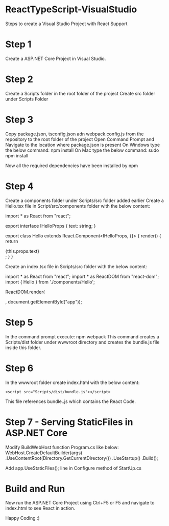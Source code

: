 # ReactTypeScript-VisualStudio
Steps to create a Visual Studio Project with React Support

# Step 1
Create a ASP.NET Core Project in Visual Studio.

# Step 2
Create a Scripts folder in the root folder of the project
Create src folder under Scripts Folder

# Step 3
Copy package.json, tsconfig.json adn webpack.config.js from the repository to the root folder of the project
Open Command Prompt and Navigate to the location where package.json is present
On Windows type the below command:
npm install
On Mac type the below command:
sudo npm install

Now all the required dependencies have been installed by npm

# Step 4
Create a components folder under Scripts/src folder added earlier
Create a Hello.tsx file in Script/src/components folder with the below content:

import * as React from "react";

export interface IHelloProps {
    text: string;
}

export class Hello extends React.Component<IHelloProps, {}> {
    render() {
        return <div>
            {this.props.text}
        </div>;
    }
}

Create an index.tsx file in Scripts/src folder with the below content:

import * as React from "react";
import * as ReactDOM from "react-dom";
import { Hello } from './components/Hello';

ReactDOM.render(
    <div>
        <Hello text="Hello From React TypeScript..." />
    </div>,
    document.getElementById("app"));

# Step 5
In the command prompt execute:
npm webpack
This command creates a Scripts/dist folder under wwwroot directory and creates the bundle.js file inside this folder.

# Step 6
In the wwwroot folder create index.html with the below content:
<!DOCTYPE html>
<html>
<head>
    <meta charset="utf-8" />
    <title>React Typescript</title>
    
</head>
<body>
    <div id="app"></div>

    <script src="Scripts/dist/bundle.js"></script>
</body>
</html>

This file references bundle..js which contains the React Code.

# Step 7 - Serving StaticFiles in ASP.NET Core
Modify BuildWebHost function Program.cs like below:
WebHost.CreateDefaultBuilder(args)
                .UseContentRoot(Directory.GetCurrentDirectory())
                .UseStartup<Startup>()
                .Build();

Add app.UseStaticFiles(); line in Configure method of StartUp.cs

# Build and Run
Now run the ASP.NET Core Project using Ctrl+F5 or F5 and navigate to index.html to see React in action.

Happy Coding :)


